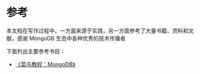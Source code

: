 # 参考

本文档在写作过程中，一方面来源于实践，另一方面参考了大量书籍、资料和文献，感谢 MongoDB 生态中各种优秀的技术传播者

下面列出主要参考书目：
* [《菜鸟教程：MongoDB》](https://www.runoob.com/mongodb/mongodb-tutorial.html)
